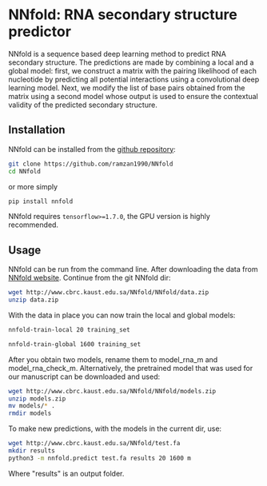 # NNfold: RNA secondary structure predictor

NNfold is a sequence based deep learning method to predict RNA
secondary structure. The predictions are made by combining a local and
a global model: first, we construct a matrix with the pairing
likelihood of each nucleotide by predicting all potential interactions
using a convolutional deep learning model. Next, we modify the list of
base pairs obtained from the matrix using a second model whose output
is used to ensure the contextual validity of the predicted secondary
structure.

## Installation
NNfold can be installed from the [github repository](https://github.com/ramzan1990/NNfold.git):
```sh
git clone https://github.com/ramzan1990/NNfold
cd NNfold
```

or more simply
```sh
pip install nnfold
```
NNfold requires ```tensorflow>=1.7.0```, the GPU version is highly recommended.

## Usage
NNfold can be run from the command line. After downloading the data from [NNfold website](https://www.cbrc.kaust.edu.sa/NNfold/data.html). Continue from the git NNfold dir:
```sh
wget http://www.cbrc.kaust.edu.sa/NNfold/NNfold/data.zip
unzip data.zip
```

With the data in place you can now train the local and global models:
```sh
nnfold-train-local 20 training_set
```
```sh
nnfold-train-global 1600 training_set
```

After you obtain two models, rename them to model_rna_m and model_rna_check_m.
Alternatively, the pretrained model that was used for our manuscript can be downloaded
and used:
```sh
wget http://www.cbrc.kaust.edu.sa/NNfold/NNfold/models.zip
unzip models.zip
mv models/* .
rmdir models
```

To make new predictions, with the models in the current dir, use:  
```sh
wget http://www.cbrc.kaust.edu.sa/NNfold/test.fa
mkdir results
python3 -m nnfold.predict test.fa results 20 1600 m 
```
Where "results" is an output folder.